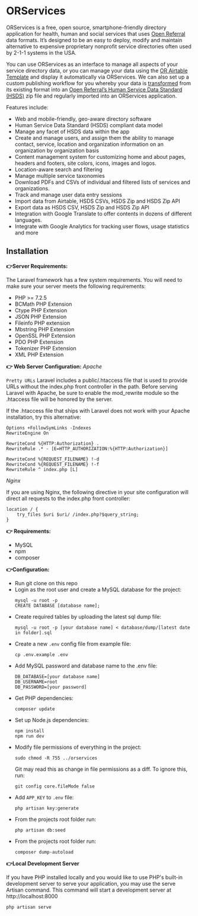 # ORServices
ORServices is a free, open source, smartphone-friendly directory application for health, human and social services that uses [Open Referral](http://openreferral.org/) data formats. It’s designed to be an easy to deploy, modify and maintain alternative to expensive proprietary nonprofit service directories often used by 2-1-1 systems in the USA.

You can use ORServices as an interface to manage all aspects of your service directory data, or you can manage your data using the [OR Airtable Template](https://airtable.com/universe/expwt9yr65lFGUJAr/social-services-directory-v20) and display it automatically via ORServices. We can also set up a custom publishing workflow for you whereby your data is [transformed](https://github.com/openreferral/hsds_transformer) from its existing format into an [Open Referral’s Human Service Data Standard (HSDS)](http://docs.openreferral.org/en/latest/hsds/) zip file and regularly imported into an ORServices application.

Features include:
* Web and mobile-friendly, geo-aware directory software 
* Human Service Data Standard (HSDS) compliant data model
* Manage any facet of HSDS data within the app
* Create and manage users, and assign them the ability to manage contact, service, location and organization information on an organization by organization basis
* Content management system for customizing home and about pages, headers and footers, site colors, icons, images and logos.
* Location-aware search and filtering
* Manage multiple service taxonomies
* Download PDFs and CSVs of individual and filtered lists of services and organizations.
* Track and manage user data entry sessions
* Import data from Airtable, HSDS CSVs, HSDS Zip and HSDS Zip API
* Export data as HSDS CSV, HSDS Zip and HSDS Zip API
* Integration with Google Translate to offer contents in dozens of different languages.
* Integrate with Google Analytics for tracking user flows, usage statistics and more

## Installation

**👉Server Requirements:**

The Laravel framework has a few system requirements. You will need to make sure your server meets the following requirements:
* PHP >= 7.2.5
* BCMath PHP Extension
* Ctype PHP Extension
* JSON PHP Extension
* Fileinfo PHP extension
* Mbstring PHP Extension
* OpenSSL PHP Extension
* PDO PHP Extension
* Tokenizer PHP Extension
* XML PHP Extension

**👉 Web Server Configuration:**
*Apache*

`Pretty URLs` Laravel includes a public/.htaccess file that is used to provide URLs without the index.php front controller in the path. Before serving Laravel with Apache, be sure to enable the mod_rewrite module so the .htaccess file will be honored by the server.

If the .htaccess file that ships with Laravel does not work with your Apache installation, try this alternative:
```
Options +FollowSymLinks -Indexes
RewriteEngine On

RewriteCond %{HTTP:Authorization} .
RewriteRule .* - [E=HTTP_AUTHORIZATION:%{HTTP:Authorization}]

RewriteCond %{REQUEST_FILENAME} !-d
RewriteCond %{REQUEST_FILENAME} !-f
RewriteRule ^ index.php [L]
```

*Nginx*

If you are using Nginx, the following directive in your site configuration will direct all requests to the index.php front controller:
```
location / {
    try_files $uri $uri/ /index.php?$query_string;
}
```

**👉 Requirements:**
   * MySQL
   * npm
   * composer

**👉Configuration:**
   * Run git clone on this repo
   * Login as the root user and create a MySQL database for the project:
      ```
      mysql -u root -p
      CREATE DATABASE [database name];
      ```
   * Create required tables by uploading the latest sql dump file:
      ```
      mysql -u root -p [your database name] < database/dump/[latest date in folder].sql
      ```
   * Create a new `.env` config file from example file:
      ```
      cp .env.example .env
      ```
   * Add MySQL password and database name to the .env file:
      ```
      DB_DATABASE=[your database name]
      DB_USERNAME=root
      DB_PASSWORD=[your password]
      ```
   * Get PHP dependencies:
      ```
      composer update
      ```
   * Set up Node.js dependencies:
      ```
      npm install
      npm run dev
      ```
   * Modify file permissions of everything in the project:
      ```
      sudo chmod -R 755 ../orservices
      ```
      Git may read this as change in file permissions as a diff. To ignore this, run:
      ```
      git config core.fileMode false
      ```
   * Add `APP_KEY` to `.env` file:
      ```
      php artisan key:generate
      ```
   *  From the projects root folder run:
      ```
      php artisan db:seed
      ```
   * From the projects root folder run: 
      ```
      composer dump-autoload
      ```

**👉Local Development Server**

If you have PHP installed locally and you would like to use PHP's built-in development server to serve your application, you may use the serve Artisan command. This command will start a development server at http://localhost:8000
```
php artisan serve
```
